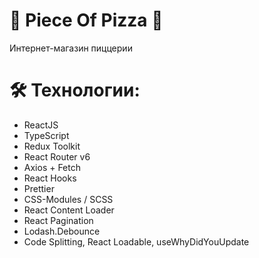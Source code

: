 # 🍕 Piece Of Pizza 🍕

Интернет-магазин пиццерии

# 🛠 Технологии:

- ReactJS
- TypeScript
- Redux Toolkit
- React Router v6
- Axios + Fetch
- React Hooks
- Prettier
- CSS-Modules / SCSS 
- React Content Loader 
- React Pagination
- Lodash.Debounce
- Code Splitting, React Loadable, useWhyDidYouUpdate
